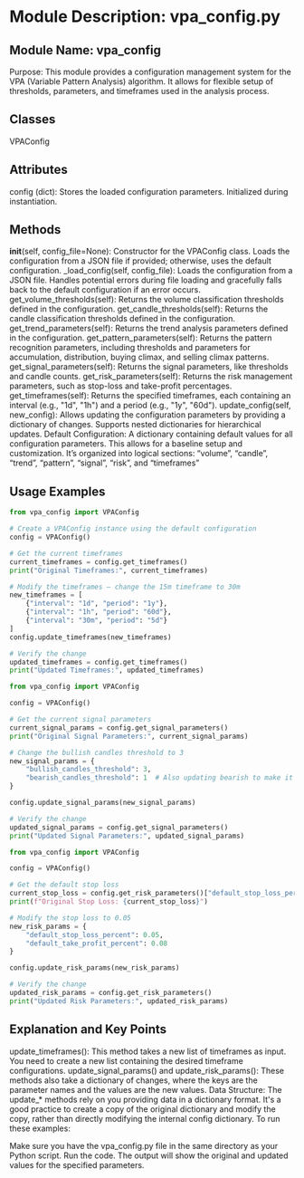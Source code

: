 # Module Description: vpa_config.py

## Module Name: vpa_config

Purpose: This module provides a configuration management system for the VPA (Variable Pattern Analysis) algorithm. It allows for flexible setup of thresholds, parameters, and timeframes used in the analysis process.

## Classes

VPAConfig

## Attributes

config (dict): Stores the loaded configuration parameters. Initialized during instantiation.

## Methods

__init__(self, config_file=None): Constructor for the VPAConfig class. Loads the configuration from a JSON file if provided; otherwise, uses the default configuration.
_load_config(self, config_file): Loads the configuration from a JSON file. Handles potential errors during file loading and gracefully falls back to the default configuration if an error occurs.
get_volume_thresholds(self): Returns the volume classification thresholds defined in the configuration.
get_candle_thresholds(self): Returns the candle classification thresholds defined in the configuration.
get_trend_parameters(self): Returns the trend analysis parameters defined in the configuration.
get_pattern_parameters(self): Returns the pattern recognition parameters, including thresholds and parameters for accumulation, distribution, buying climax, and selling climax patterns.
get_signal_parameters(self): Returns the signal parameters, like thresholds and candle counts.
get_risk_parameters(self): Returns the risk management parameters, such as stop-loss and take-profit percentages.
get_timeframes(self): Returns the specified timeframes, each containing an interval (e.g., "1d", "1h") and a period (e.g., "1y", "60d").
update_config(self, new_config): Allows updating the configuration parameters by providing a dictionary of changes. Supports nested dictionaries for hierarchical updates.
Default Configuration: A dictionary containing default values for all configuration parameters. This allows for a baseline setup and customization. It’s organized into logical sections: “volume”, “candle”, “trend”, “pattern”, “signal”, “risk”, and “timeframes”

## Usage Examples

```python
from vpa_config import VPAConfig

# Create a VPAConfig instance using the default configuration
config = VPAConfig()

# Get the current timeframes
current_timeframes = config.get_timeframes()
print("Original Timeframes:", current_timeframes)

# Modify the timeframes – change the 15m timeframe to 30m
new_timeframes = [
    {"interval": "1d", "period": "1y"},
    {"interval": "1h", "period": "60d"},
    {"interval": "30m", "period": "5d"}
]
config.update_timeframes(new_timeframes)

# Verify the change
updated_timeframes = config.get_timeframes()
print("Updated Timeframes:", updated_timeframes)
```

```python
from vpa_config import VPAConfig

config = VPAConfig()

# Get the current signal parameters
current_signal_params = config.get_signal_parameters()
print("Original Signal Parameters:", current_signal_params)

# Change the bullish candles threshold to 3
new_signal_params = {
    "bullish_candles_threshold": 3,
    "bearish_candles_threshold": 1  # Also updating bearish to make it consistent
}

config.update_signal_params(new_signal_params)

# Verify the change
updated_signal_params = config.get_signal_parameters()
print("Updated Signal Parameters:", updated_signal_params)
```

```python
from vpa_config import VPAConfig

config = VPAConfig()

# Get the default stop loss
current_stop_loss = config.get_risk_parameters()["default_stop_loss_percent"]
print(f"Original Stop Loss: {current_stop_loss}")

# Modify the stop loss to 0.05
new_risk_params = {
    "default_stop_loss_percent": 0.05,
    "default_take_profit_percent": 0.08
}

config.update_risk_params(new_risk_params)

# Verify the change
updated_risk_params = config.get_risk_parameters()
print("Updated Risk Parameters:", updated_risk_params)
```

## Explanation and Key Points

update_timeframes(): This method takes a new list of timeframes as input. You need to create a new list containing the desired timeframe configurations.
update_signal_params() and update_risk_params(): These methods also take a dictionary of changes, where the keys are the parameter names and the values are the new values.
Data Structure: The update_* methods rely on you providing data in a dictionary format. It's a good practice to create a copy of the original dictionary and modify the copy, rather than directly modifying the internal config dictionary.
To run these examples:

Make sure you have the vpa_config.py file in the same directory as your Python script.
Run the code. The output will show the original and updated values for the specified parameters.
